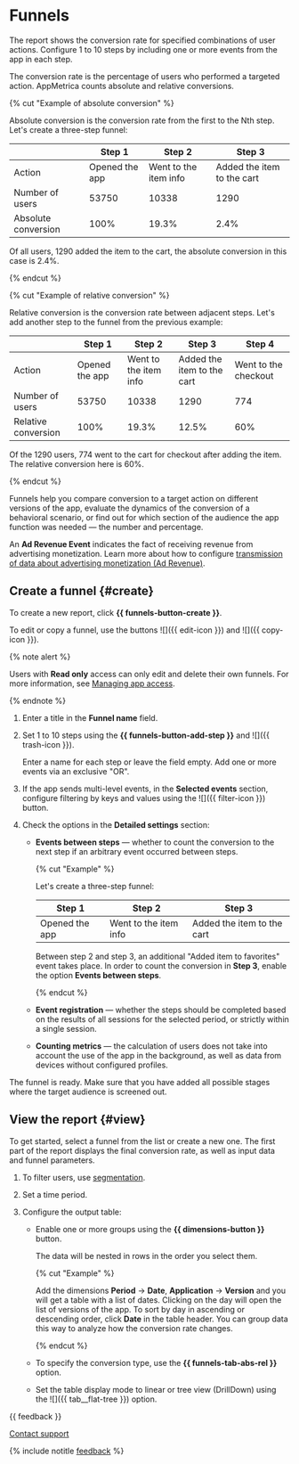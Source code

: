 # Funnels

The report shows the conversion rate for specified combinations of user actions. Configure 1 to 10 steps by including one or more events from the app in each step.

The conversion rate is the percentage of users who performed a targeted action. AppMetrica counts absolute and relative conversions.

{% cut "Example of absolute conversion" %}

Absolute conversion is the conversion rate from the first to the Nth step. Let's create a three-step funnel:

|  | Step 1 | Step 2 | Step 3 |
| ----- | ----- | ----- | ----- |
| Action | Opened the app | Went to the item info | Added the item to the cart |
| Number of users | 53750 | 10338 | 1290 |
| Absolute conversion | 100% | 19.3% | 2.4% |

Of all users, 1290 added the item to the cart, the absolute conversion in this case is 2.4%.

{% endcut %}

{% cut "Example of relative conversion" %}

Relative conversion is the conversion rate between adjacent steps. Let's add another step to the funnel from the previous example:

|  | Step 1 | Step 2 | Step 3 | Step 4 |
| ----- | ----- | ----- | ----- | ----- |
| Action | Opened the app | Went to the item info | Added the item to the cart | Went to the checkout |
| Number of users | 53750 | 10338 | 1290 | 774 |
| Relative conversion | 100% | 19.3% | 12.5% | 60% |

Of the 1290 users, 774 went to the cart for checkout after adding the item. The relative conversion here is 60%.

{% endcut %}

Funnels help you compare conversion to a target action on different versions of the app, evaluate the dynamics of the conversion of a behavioral scenario, or find out for which section of the audience the app function was needed — the number and percentage.

An **Ad Revenue Event** indicates the fact of receiving revenue from advertising monetization. Learn more about how to configure [transmission of data about advertising monetization (Ad Revenue)](../data-collection/about-adrevenue.md).

## Create a funnel {#create}

To create a new report, click **{{ funnels-button-create }}**.

To edit or copy a funnel, use the buttons ![]({{ edit-icon }}) and ![]({{ copy-icon }}).

{% note alert %}

Users with **Read only** access can only edit and delete their own funnels. For more information, see [Managing app access](../common/access.md).

{% endnote %}

1. Enter a title in the **Funnel name** field.
2. Set 1 to 10 steps using the **{{ funnels-button-add-step }}** and ![]({{ trash-icon }}).

   Enter a name for each step or leave the field empty. Add one or more events via an exclusive "OR".

3. If the app sends multi-level events, in the **Selected events** section, configure filtering by keys and values using the ![]({{ filter-icon }}) button.
4. Check the options in the **Detailed settings** section:

   - **Events between steps** — whether to count the conversion to the next step if an arbitrary event occurred between steps.

      {% cut "Example" %}

      Let's create a three-step funnel:

      | Step 1 | Step 2 | Step 3 |
      | ----- | ----- | ----- |
      | Opened the app | Went to the item info | Added the item to the cart |

      Between step 2 and step 3,  an additional "Added item to favorites" event takes place. In order to count the conversion in **Step 3**, enable the option **Events between steps**.

      {% endcut %}

   - **Event registration** — whether the steps should be completed based on the results of all sessions for the selected period, or strictly within a single session.
   - **Counting metrics** — the calculation of users does not take into account the use of the app in the background, as well as data from devices without configured profiles.

The funnel is ready. Make sure that you have added all possible stages where the target audience is screened out.

## View the report {#view}

To get started, select a funnel from the list or create a new one. The first part of the report displays the final conversion rate, as well as input data and funnel parameters.

1. To filter users, use [segmentation](segmentation.md).
2. Set a time period.
3. Configure the output table:

   - Enable one or more groups using the **{{ dimensions-button }}** button.

      The data will be nested in rows in the order you select them.

      {% cut "Example" %}

      Add the dimensions **Period** → **Date**, **Application** → **Version** and you will get a table with a list of dates. Clicking on the day will open the list of versions of the app. To sort by day in ascending or descending order, click **Date** in the table header. You can group data this way to analyze how the conversion rate changes.

      {% endcut %}

   - To specify the conversion type, use the **{{ funnels-tab-abs-rel }}** option.
   - Set the table display mode to linear or tree view (DrillDown) using the ![]({{ tab__flat-tree }}) option.

{{ feedback }}

<a href="../troubleshooting/feedback-new.html">
  <span class="button">Contact support</span>
</a>

{% include notitle [feedback](../_includes/feedback-button.md) %}
